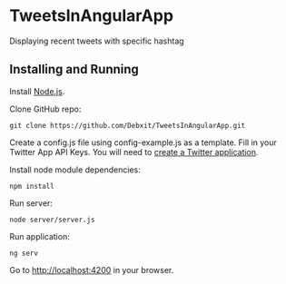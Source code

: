 # TweetsInAngularApp
Displaying recent tweets with specific hashtag


Installing and Running
----

Install [Node.js](http://nodejs.org/).

Clone GitHub repo:

```
git clone https://github.com/Debxit/TweetsInAngularApp.git
```
Create a config.js file using config-example.js as a template. Fill in your Twitter App API Keys. You will need to [create a Twitter application](https://apps.twitter.com/).

Install node module dependencies:

```
npm install 
```

Run server:

```
node server/server.js
```

Run application:

```
ng serv
```
Go to [http://localhost:4200](http://localhost:4200) in your browser.

